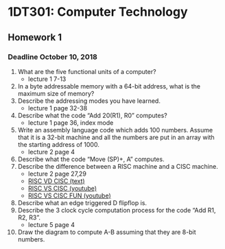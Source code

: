 # 1DT301: Computer Technology
## Homework 1
### Deadline October 10, 2018
1. What are the five functional units of a computer?
    - lecture 1 7-13
2. In a byte addressable memory with a 64-bit address, what is the maximum size of memory?
3. Describe the addressing modes you have learned.
    - lecture 1 page 32-38
4. Describe what the code “Add 20(R1), R0” computes?
    - lecture 1 page 36, index mode
5. Write an assembly language code which adds 100 numbers. Assume that it is a 32-bit machine and all the numbers are put in an array with the starting address of 1000.
    - lecture 2 page 4
6. Describe what the code “Move (SP)+, A” computes.
7. Describe the difference between a RISC machine and a CISC machine.
    - lecture 2 page 27,29
    - [RISC VD CISC (text)](https://cs.stanford.edu/people/eroberts/courses/soco/projects/risc/risccisc/)
    - [RISC VS CISC (youtube)](https://youtu.be/_EKgwOAAWZA)
    - [RISC VS CISC FUN (youtube)](https://youtu.be/a4kgtygCZBc)
8. Describe what an edge triggered D flipflop is.
9. Describe the 3 clock cycle computation process for the code “Add R1, R2, R3”.
    - lecture 5 page 4
10. Draw the diagram to compute A-B assuming that they are 8-bit numbers.